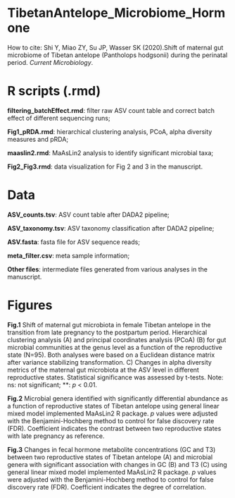 # TibetanAntelope_Microbiome_Hormone
How to cite:
Shi Y, Miao ZY, Su JP, Wasser SK (2020).Shift of maternal gut microbiome of Tibetan antelope (Pantholops hodgsonii) during the perinatal period. *Current Microbiology*.
 
# R scripts (.rmd)
**filtering_batchEffect.rmd**: filter raw ASV count table and correct batch effect of different sequencing runs;

**Fig1_pRDA.rmd**: hierarchical clustering analysis, PCoA, alpha diversity measures and pRDA;

**maaslin2.rmd**: MaAsLin2 analysis to identify significant microbial taxa;

**Fig2_Fig3.rmd**: data visualization for Fig 2 and 3 in the manuscript. 


# Data
**ASV_counts.tsv**: ASV count table after DADA2 pipeline;

**ASV_taxonomy.tsv**: ASV taxonomy classification after DADA2 pipeline;

**ASV.fasta**: fasta file for ASV sequence reads;

**meta_filter.csv**: meta sample information;

**Other files**: intermediate files generated from various analyses in the manuscript. 


# Figures
**Fig.1** Shift of maternal gut microbiota in female Tibetan antelope in the transition from late pregnancy to the postpartum period. Hierarchical clustering analysis (A) and principal coordinates analysis (PCoA) (B) for gut microbial communities at the genus level as a function of the reproductive state (N=95). Both analyses were based on a Euclidean distance matrix after variance stabilizing transformation. C) Changes in alpha diversity metrics of the maternal gut microbiota at the ASV level in different reproductive states. Statistical significance was assessed by t-tests. Note: ns: not significant; **: *p* < 0.01.

**Fig.2** Microbial genera identified with significantly differential abundance as a function of reproductive states of Tibetan antelope using general linear mixed model implemented MaAsLin2 R package. *p* values were adjusted with the Benjamini-Hochberg method to control for false discovery rate (FDR). Coefficient indicates the contrast between two reproductive states with late pregnancy as reference.

**Fig.3** Changes in fecal hormone metabolite concentrations (GC and T3) between two reproductive states of Tibetan antelope (A) and microbial genera with significant association with changes in GC (B) and T3 (C) using general linear mixed model implemented MaAsLin2 R package. *p* values were adjusted with the Benjamini-Hochberg method to control for false discovery rate (FDR). Coefficient indicates the degree of correlation.
